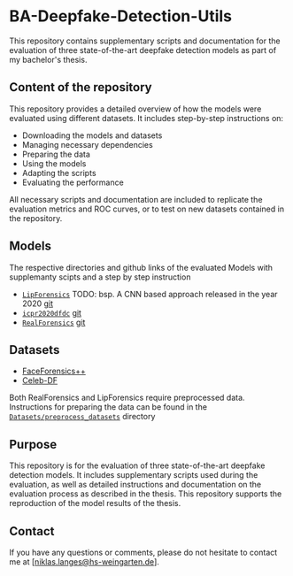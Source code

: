 # BA-Deepfake-Detection-Utils

This repository contains supplementary scripts and documentation for the evaluation of three state-of-the-art deepfake detection models as part of my bachelor's thesis.

## Content of the repository

This repository provides a detailed overview of how the models were evaluated using different datasets. It includes step-by-step instructions on:

- Downloading the models and datasets
- Managing necessary dependencies
- Preparing the data
- Using the models
- Adapting the scripts
- Evaluating the performance

All necessary scripts and documentation are included to replicate the evaluation metrics and ROC curves, or to test on new datasets contained in the repository.

## Models

The respective directories and github links of the evaluated Models with supplemanty scipts and a step by step instruction 

- [`LipForensics`](./LipForensics) TODO: bsp. A CNN based approach released in the year 2020  [git](https://github.com/ahaliassos/LipForensics)
- [`icpr2020dfdc`](./icpr2020dfdc) [git](https://github.com/polimi-ispl/icpr2020dfdc)
- [`RealForensics`](./RealForensics) [git](https://github.com/ahaliassos/RealForensics)

## Datasets

- [FaceForensics++](https://github.com/ondyari/FaceForensics)
- [Celeb-DF](https://github.com/yuezunli/celeb-deepfakeforensics)

Both RealForensics and LipForensics require preprocessed data. Instructions for preparing the data can be found in the [`Datasets/preprocess_datasets`](./Datasets/preprocess_datasets) directory

## Purpose

This repository is for the evaluation of three state-of-the-art deepfake detection models. It includes supplementary scripts used during the evaluation, as well as detailed instructions and documentation on the evaluation process as described in the thesis. This repository supports the reproduction of the model results of the thesis.

## Contact

If you have any questions or comments, please do not hesitate to contact me at [niklas.langes@hs-weingarten.de].
